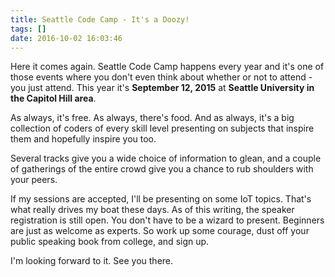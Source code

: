 ```yaml
---
title: Seattle Code Camp - It's a Doozy!
tags: []
date: 2016-10-02 16:03:46
---
```


Here it comes again. Seattle Code Camp happens every year and it&#39;s one of those events where you don&#39;t even think about whether or not to attend - you just attend. This year it&#39;s **September 12, 2015** at **Seattle University in the Capitol Hill area**.

As always, it&#39;s free. As always, there&#39;s food. And as always, it&#39;s a big collection of coders of every skill level presenting on subjects that inspire them and hopefully inspire you too.

Several tracks give you a wide choice of information to glean, and a couple of gatherings of the entire crowd give you a chance to rub shoulders with your peers.

If my sessions are accepted, I&#39;ll be presenting on some IoT topics. That&#39;s what really drives my boat these days. As of this writing, the speaker registration is still open. You don&#39;t have to be a wizard to present. Beginners are just as welcome as experts. So work up some courage, dust off your public speaking book from college, and sign up.

I&#39;m looking forward to it. See you there.